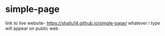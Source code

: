 # simple-page
link to  live website- https://shallu14.github.io/simple-page/
whatever i type will appear on public web
